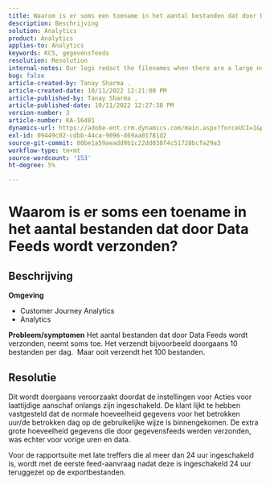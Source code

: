 ```yaml
---
title: Waarom is er soms een toename in het aantal bestanden dat door Data Feeds wordt verzonden?
description: Beschrijving
solution: Analytics
product: Analytics
applies-to: Analytics
keywords: KCS, gegevensfeeds
resolution: Resolution
internal-notes: Our logs redact the filenames when there are a large number of export files processed by data feeds, so you will see the file name in the logs "df_files" section as "REDACTED".
bug: false
article-created-by: Tanay Sharma .
article-created-date: 10/11/2022 12:21:00 PM
article-published-by: Tanay Sharma .
article-published-date: 10/11/2022 12:27:38 PM
version-number: 3
article-number: KA-16481
dynamics-url: https://adobe-ent.crm.dynamics.com/main.aspx?forceUCI=1&pagetype=entityrecord&etn=knowledgearticle&id=17c67d27-5f49-ed11-bba2-0022480868ff
exl-id: 09449c02-cdbb-44ca-9096-d69aa01781d2
source-git-commit: 80be1a59aeadd9b1c22dd038f4c51728bcfa29a3
workflow-type: tm+mt
source-wordcount: '153'
ht-degree: 5%

---
```


# Waarom is er soms een toename in het aantal bestanden dat door Data Feeds wordt verzonden?

## Beschrijving

<b>Omgeving</b>
- Customer Journey Analytics
- Analytics



<b>Probleem/symptomen</b>
Het aantal bestanden dat door Data Feeds wordt verzonden, neemt soms toe. Het verzendt bijvoorbeeld doorgaans 10 bestanden per dag.  Maar ooit verzendt het 100 bestanden.


## Resolutie


Dit wordt doorgaans veroorzaakt doordat de instellingen voor Acties voor laattijdige aanschaf onlangs zijn ingeschakeld. De klant lijkt te hebben vastgesteld dat de normale hoeveelheid gegevens voor het betrokken uur/de betrokken dag op de gebruikelijke wijze is binnengekomen. De extra grote hoeveelheid gegevens die door gegevensfeeds werden verzonden, was echter voor vorige uren en data.

Voor de rapportsuite met late treffers die al meer dan 24 uur ingeschakeld is, wordt met de eerste feed-aanvraag nadat deze is ingeschakeld 24 uur teruggezet op de exportbestanden.
